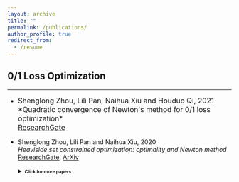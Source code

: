 ```yaml
---
layout: archive
title: ""
permalink: /publications/
author_profile: true
redirect_from:
  - /resume
---
```

 
## 0/1 Loss Optimization 
---

* <font size=3>
  Shenglong Zhou, Lili Pan, Naihua Xiu and Houduo Qi, 2021 <br>
  *Quadratic convergence of Newton's method for 0/1 loss optimization* <br>
  <a href="https://www.researchgate.net/publication/350442413">ResearchGate</a> 
  </font>
  
* Shenglong Zhou, Lili Pan and Naihua Xiu, 2020 <br>
  *Heaviside set constrained optimization: optimality and Newton method* <br>
  [ResearchGate](https://www.researchgate.net/publication/343362652),  [ArXiv](https://arxiv.org/abs/2007.15737)
   
  <details markdown="1"> 
  <summary><b style="font-size:10px">Click for more papers</b></summary> 
    
  * Shenglong Zhou, Ziyan Luo and Naihua Xiu, 2021 <br> 
    *Computing one-bit compressive sensing via double-sparsity constrained optimization* <br> 
    [ResearchGate](https://www.researchgate.net/publication/348371863),
    [ArXiv](https://arxiv.org/abs/2101.03599),
    [Code](https://github.com/ShenglongZhou/GPSP)<br>

  * Huajun Wang, Yuanhai Shao,  Shenglong Zhou, Ce Zhang and Naihua Xiu, 2019 <br>
    *Support vector machine classifier via $L_{0/1}$ soft-margin loss* <br>
    [ResearchGate](https://www.researchgate.net/publication/338717629), 
    [ArXiv](https://arxiv.org/abs/1912.07418), 
    [Code](https://github.com/Huajun-Wang/L01ADMM) <br> 
     
  </details> 
 
 
